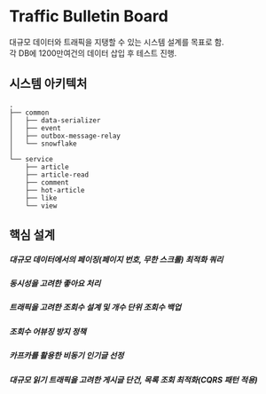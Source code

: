 # Traffic Bulletin Board
대규모 데이터와 트래픽을 지탱할 수 있는 시스템 설계를 목표로 함.   
각 DB에 1200만여건의 데이터 삽입 후 테스트 진행.

## 시스템 아키텍처
```
.
├── common
│   ├── data-serializer
│   ├── event
│   ├── outbox-message-relay
│   └── snowflake
│
└── service
    ├── article
    ├── article-read
    ├── comment
    ├── hot-article
    ├── like
    └── view
```

## 핵심 설계
##### 대규모 데이터에서의 페이징(페이지 번호, 무한 스크롤) 최적화 쿼리
##### 동시성을 고려한 좋아요 처리
##### 트래픽을 고려한 조회수 설계 및 개수 단위 조회수 백업
##### 조회수 어뷰징 방지 정책
##### 카프카를 활용한 비동기 인기글 선정
##### 대규모 읽기 트래픽을 고려한 게시글 단건, 목록 조회 최적화(CQRS 패턴 적용)
